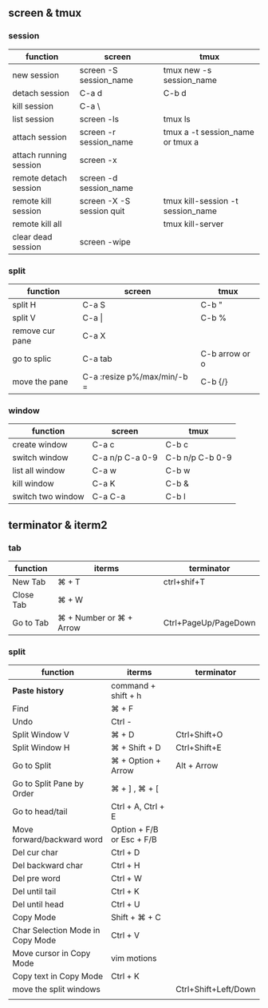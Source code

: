 
## screen & tmux

### session
| function               | screen                    | tmux                              |
| ---------------------- | ------------------------- | --------------------------------- |
| new session            | screen -S session_name    | tmux new -s session_name          |
| detach session         | C-a d                     | C-b d                             |
| kill session           | C-a  \\                   |                                   |
| list session           | screen -ls                | tmux ls                           |
| attach session         | screen -r session_name    | tmux a -t session_name or tmux a  |
| attach running session | screen -x                 |                                   |
| remote detach session  | screen -d session_name    |                                   |
| remote kill session    | screen -X -S session quit | tmux kill-session -t session_name |
| remote kill all        |                           | tmux kill-server                  |
| clear dead session     | screen -wipe              |                                   |

### split
| function        | screen                      | tmux           |
| --------------- | --------------------------- | -------------- |
| split H         | C-a S                       | C-b "          |
| split V         | C-a \|                      | C-b %          |
| remove cur pane | C-a X                       |                |
| go to splic     | C-a tab                     | C-b arrow or o |
| move the pane   | C-a :resize p%/max/min/-b = | C-b {/}        |


### window
| function          | screen          | tmux             |
| ----------------- | --------------- | ---------------- |
| create window     | C-a c           | C-b c            |
| switch window     | C-a n/p C-a 0-9 | C-b n/p  C-b 0-9 |
| list all window   | C-a w           | C-b w            |
| kill window       | C-a K           | C-b &            |
| switch two window | C-a C-a         | C-b l            |

## terminator & iterm2

### tab

| function  | iterms                  | terminator           |
| --------- | ----------------------- | -------------------- |
| New Tab   | ⌘ + T                   | ctrl+shif+T          |
| Close Tab | ⌘ + W                   |                      |
| Go to Tab | ⌘ + Number or ⌘ + Arrow | Ctrl+PageUp/PageDown |

### split

| function                         | iterms                    | terminator           |
| -------------------------------- | ------------------------- | -------------------- |
| **Paste history**                | command + shift + h       |                      |
| Find                             | ⌘ + F                     |                      |
| Undo                             | Ctrl -                    |                      |
| Split Window V                   | ⌘ + D                     | Ctrl+Shift+O         |
| Split Window H                   | ⌘ + Shift + D             | Ctrl+Shift+E         |
| Go to Split                      | ⌘ + Option + Arrow        | Alt + Arrow          |
| Go to Split Pane by Order        | ⌘ + ] , ⌘ + [             |                      |
| Go to head/tail                  | Ctrl + A, Ctrl + E        |                      |
| Move forward/backward word       | Option + F/B or Esc + F/B |                      |
| Del cur char                     | Ctrl + D                  |                      |
| Del backward char                | Ctrl + H                  |                      |
| Del pre word                     | Ctrl + W                  |                      |
| Del until tail                   | Ctrl + K                  |                      |
| Del until head                   | Ctrl + U                  |                      |
| Copy Mode                        | Shift + ⌘ + C             |                      |
| Char Selection Mode in Copy Mode | Ctrl + V                  |                      |
| Move cursor in Copy Mode         | vim motions               |                      |
| Copy text in Copy Mode           | Ctrl + K                  |                      |
| move the split windows           |                           | Ctrl+Shift+Left/Down |
|                                  |                           |                      |